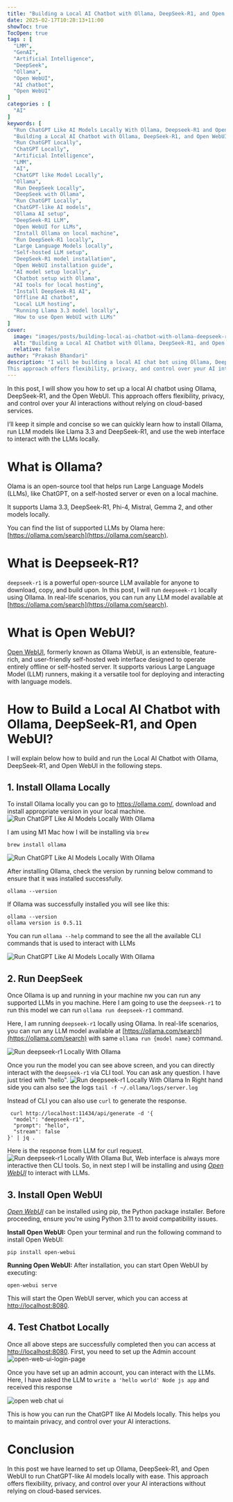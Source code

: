 ```yaml
---
title: "Building a Local AI Chatbot with Ollama, DeepSeek-R1, and Open WebUI"
date: 2025-02-17T10:28:13+11:00
showToc: true
TocOpen: true
tags : [
  "LMM",
  "GenAI",
  "Artificial Intelligence",
  "DeepSeek",
  "Ollama",
  "Open WebUI",
  "AI chatbot",
  "Open WebUI"
]
categories : [
  "AI"
]
keywords: [
  "Run ChatGPT Like AI Models Locally With Ollama, Deepseek-R1 and Open WebUI",
  "Building a Local AI Chatbot with Ollama, DeepSeek-R1, and Open WebUI",
  "Run ChatGPT Locally",
  "ChatGPT Locally",
  "Artificial Intelligence",
  "LMM",
  "AI",
  "ChatGPT like Model Locally",
  "Ollama",
  "Run DeepSeek Locally",
  "DeepSeek with Ollama",
  "Run ChatGPT Locally",
  "ChatGPT-like AI models",
  "Ollama AI setup",
  "DeepSeek-R1 LLM",
  "Open WebUI for LLMs",
  "Install Ollama on local machine",
  "Run DeepSeek-R1 locally",
  "Large Language Models locally",
  "Self-hosted LLM setup",
  "DeepSeek-R1 model installation",
  "Open WebUI installation guide",
  "AI model setup locally",
  "Chatbot setup with Ollama",
  "AI tools for local hosting",
  "Install DeepSeek-R1 AI",
  "Offline AI chatbot",
  "Local LLM hosting",
  "Running Llama 3.3 model locally",
  "How to use Open WebUI with LLMs"
]
cover:
  image: "images/posts/building-local-ai-chatbot-with-ollama-deepseek-r1-and-open-webui/building-local-ai-chatbot-with-ollama-deepseek-r1-and-open-web-ui.jpg"
  alt: "Building a Local AI Chatbot with Ollama, DeepSeek-R1, and Open WebUI"
  relative: false
author: "Prakash Bhandari"
description: "I will be building a local AI chat bot using Ollama, DeepSeek-R1, and the Open WebUI.
This approach offers flexibility, privacy, and control over your AI interactions without relying on cloud-based services. Also saves the cost on long term"
---
```


In this post, I will show you how to set up a local AI chatbot using Ollama, DeepSeek-R1, and the Open WebUI.
This approach offers flexibility, privacy, and control over your AI interactions without relying on cloud-based services.

I’ll keep it simple and concise so we can quickly learn how to install Ollama, run LLM models like Llama 3.3 and DeepSeek-R1, and use the web interface to interact with the LLMs locally.

# What is Ollama?
Olama is an open-source tool that helps run Large Language Models (LLMs), like ChatGPT, on a self-hosted server or even on a local machine.

It supports Llama 3.3, DeepSeek-R1, Phi-4, Mistral, Gemma 2, and other models locally.

You can find the list of supported LLMs by Olama here: [https://ollama.com/search](https://ollama.com/search).

# What is Deepseek-R1?
`deepseek-r1` is a powerful open-source LLM available for anyone to download, copy, and build upon. 
In this post, I will run `deepseek-r1` locally using Ollama. 
In real-life scenarios, you can run any LLM model available at [https://ollama.com/search](https://ollama.com/search).

# What is Open WebUI?
[Open WebUI](https://openwebui.com/), formerly known as Ollama WebUI, is an extensible, 
feature-rich, and user-friendly self-hosted web interface designed to operate entirely offline or self-hosted server. It supports various Large Language Model (LLM) runners,
making it a versatile tool for deploying and interacting with language models.

# How to Build a Local AI Chatbot with Ollama, DeepSeek-R1, and Open WebUI?

I will explain below how to build and run the Local AI Chatbot with Ollama, DeepSeek-R1, and Open WebUI in the following steps.
## 1. Install Ollama Locally
To install Ollama locally you can go to https://ollama.com/, download and install appropriate version in your local machine.
![Run ChatGPT Like AI Models Locally With Ollama](/images/posts/building-local-ai-chatbot-with-ollama-deepseek-r1-and-open-webui/install-ollama-locally-ui.png#center)

I am using M1 Mac how I will be installing via `brew`
```
brew install ollama
```
![Run ChatGPT Like AI Models Locally With Ollama](/images/posts/building-local-ai-chatbot-with-ollama-deepseek-r1-and-open-webui/install-ollama-locally.png#center)

After installing Ollama, check the version by running below command to ensure that it was installed successfully.

```
ollama --version
```
If Ollama was successfully installed you will see like this:
```
ollama --version
ollama version is 0.5.11
```

You can run `ollama --help` command to see the all the available CLI commands that is used to interact with LLMs 

![Run ChatGPT Like AI Models Locally With Ollama](/images/posts/building-local-ai-chatbot-with-ollama-deepseek-r1-and-open-webui/ollama-commands.png#center)

## 2. Run DeepSeek
Once Ollama is up and running in your machine nw you can run any supported LLMs in you machine. 
Here I am going to use the `deepseek-r1` to run this model we can run `ollama run deepseek-r1` command.

Here, I am running `deepseek-r1` locally using Ollama. 
In real-life scenarios, you can run any LLM model available at [https://ollama.com/search](https://ollama.com/search) with same `ollama run {model name}` command.

![Run deepseek-r1 Locally With Ollama](/images/posts/building-local-ai-chatbot-with-ollama-deepseek-r1-and-open-webui/ollama-run-deepseek-r1.png#center)

Once you run the model you can see above screen, and you can directly interact with the `deepseek-r1` via CLI tool.
You can ask any question. I have just tried with "hello".
![Run deepseek-r1 Locally With Ollama](/images/posts/building-local-ai-chatbot-with-ollama-deepseek-r1-and-open-webui/ollama-run-deepseek-r1-interaction-cli.png#center)
In Right hand side you can also see the logs `tail -f ~/.ollama/logs/server.log`

Instead of CLI you can also use `curl` to generate the response. 
```
 curl http://localhost:11434/api/generate -d '{
  "model": "deepseek-r1", 
  "prompt": "hello",                                                           
  "stream": false
}' | jq .

```
Here is the response from LLM for curl request.
![Run deepseek-r1 Locally With Ollama](/images/posts/building-local-ai-chatbot-with-ollama-deepseek-r1-and-open-webui/ollama-run-deepseek-r1-interaction-curl.png#center)
But, Web interface is always more interactive then CLI tools. So, in next step I will be installing and using
*[Open WebUI](https://openwebui.com/)* to interact with LLMs.
## 3. Install Open WebUI

*[Open WebUI](https://openwebui.com/)* can be installed using pip, the Python package installer. Before proceeding, ensure you're using Python 3.11 to avoid compatibility issues.

**Install Open WebUI:** Open your terminal and run the following command to install Open WebUI:

```
pip install open-webui
```
**Running Open WebUI:** After installation, you can start Open WebUI by executing:

```
open-webui serve
```
This will start the Open WebUI server, which you can access at [http://localhost:8080](http://localhost:8080).

## 4. Test Chatbot Locally

Once all above steps are successfully completed then you can access at [http://localhost:8080](http://localhost:8080).
First, you need to set up the Admin account
![open-web-ui-login-page](/images/posts/building-local-ai-chatbot-with-ollama-deepseek-r1-and-open-webui/open-web-ui-login-page.png#center)

Once you have set up an admin account, you can interact with the LLMs. Here, 
I have asked the LLM to `write a 'hello world' Node js app` and received this response


![open web chat ui](/images/posts/building-local-ai-chatbot-with-ollama-deepseek-r1-and-open-webui/open-web-chat-ui.png#center)

This is how you can run the ChatGPT like AI Models locally. This helps you to maintain privacy, and control over your AI interactions.
# Conclusion
In this post we have learned to set up Ollama, DeepSeek-R1, and Open WebUI to run ChatGPT-like AI models locally with ease.
This approach offers flexibility, privacy, and control over your AI interactions without relying on cloud-based services.

